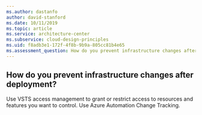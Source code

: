 ```yaml
---
ms.author: dastanfo
author: david-stanford
ms.date: 10/11/2019
ms.topic: article
ms.service: architecture-center
ms.subservice: cloud-design-principles
ms.uid: f8adb3e1-172f-4f8b-9b9a-805cc81b4e65
ms.assessment_question: How do you prevent infrastructure changes after deployment?
---
```

## How do you prevent infrastructure changes after deployment?


Use VSTS access management to grant or restrict access to resources and features you want to control. Use Azure Automation Change Tracking.